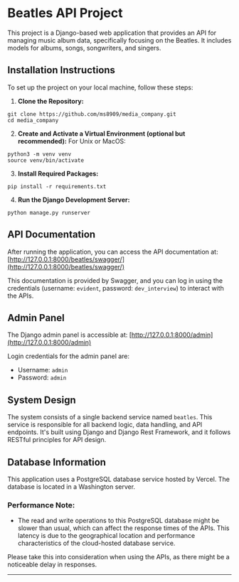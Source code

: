 # Beatles API Project

This project is a Django-based web application that provides an API for managing music album data, specifically focusing on the Beatles. It includes models for albums, songs, songwriters, and singers.

## Installation Instructions

To set up the project on your local machine, follow these steps:

1. **Clone the Repository:**

~~~
git clone https://github.com/ms8909/media_company.git
cd media_company
~~~

2. **Create and Activate a Virtual Environment (optional but recommended):**
For Unix or MacOS:

```
python3 -m venv venv
source venv/bin/activate
```
3. **Install Required Packages:**
```
pip install -r requirements.txt
```
4. **Run the Django Development Server:**
```
python manage.py runserver
```

## API Documentation

After running the application, you can access the API documentation at:
[http://127.0.0.1:8000/beatles/swagger/](http://127.0.0.1:8000/beatles/swagger/)

This documentation is provided by Swagger, and you can log in using the credentials (username: `evident`, password: `dev_interview`) to interact with the APIs.

## Admin Panel

The Django admin panel is accessible at:
[http://127.0.0.1:8000/admin](http://127.0.0.1:8000/admin)

Login credentials for the admin panel are:
- Username: `admin`
- Password: `admin`

## System Design

The system consists of a single backend service named `beatles`. This service is responsible for all backend logic, data handling, and API endpoints. It's built using Django and Django Rest Framework, and it follows RESTful principles for API design.


## Database Information

This application uses a PostgreSQL database service hosted by Vercel. The database is located in a Washington server.

### Performance Note:
- The read and write operations to this PostgreSQL database might be slower than usual, which can affect the response times of the APIs. This latency is due to the geographical location and performance characteristics of the cloud-hosted database service.

Please take this into consideration when using the APIs, as there might be a noticeable delay in responses.

---



